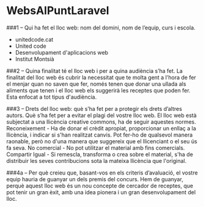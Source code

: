 # WebsAlPuntLaravel
###1 – Qui ha fet el lloc web: nom del domini, nom de l’equip, curs i escola.
- unitedcode.cat
- United code
- Desenvolupament d'aplicacions web
- Institut Montsià

###2 – Quina finalitat té el lloc web i per a quina audiència s’ha fet.
La finalitat del lloc web és cubrir la necessitat que te molta gent a l'hora de fer el menjar quan no saven que fer, només tenen que donar una ullada als aliments que tenen i el lloc web els suggerirà les receptes que poden fer. Esta enfocat a tot tipus d'audiència.

###3 – Drets del lloc web: què s’ha fet per a protegir els drets d’altres autors. Què s’ha fet per a evitar el plagi del vostre lloc web.
El lloc web està subjectat a una llicència creative commons, ha de seguir aquestes normes.
Reconeixement - Ha de donar el crèdit apropiat, proporcionar un enllaç a la llicència, i indicar si s'han realitzat canvis. Pot fer-ho de qualsevol manera raonable, però no d'una manera que suggereix que el llicenciant o el seu ús fa seva.
No comercial - No pot utilitzar el material amb fins comercials.
Compartir Igual - Si remescla, transforma o crea sobre el material, s'ha de distribuir les seves contribucions sota la mateixa llicència que l'original.

###4a – Per què creieu que, basant-vos en els criteris d’avaluació, el vostre equip hauria de guanyar un dels premis del concurs.
Hem de guanyar, perquè aquest lloc web és un nou concepte de cercador de receptes, que pot tenir un gran èxit, amb una idea pionera i un gran desenvolupament del lloc.
